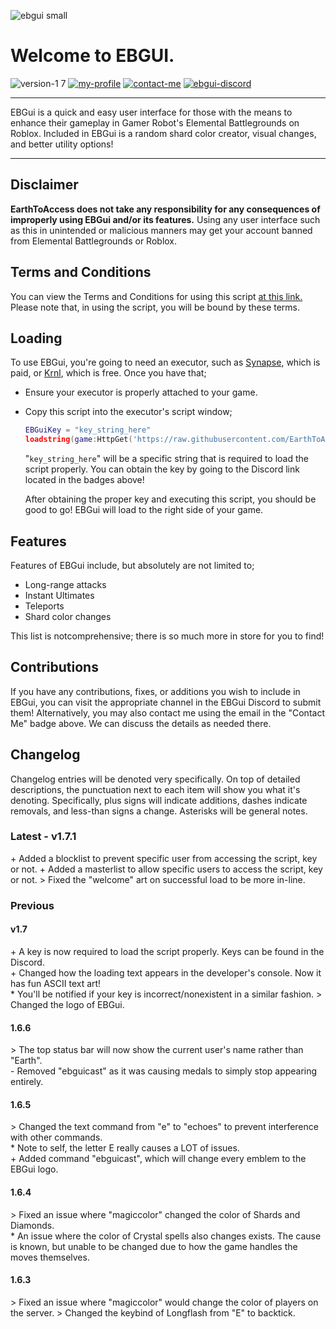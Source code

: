 ![ebgui small](https://user-images.githubusercontent.com/38049304/185819538-c7dadb62-c88a-40f0-9ee9-3772b3c4d845.png)

# Welcome to EBGUI.

![version-1 7](https://user-images.githubusercontent.com/38049304/185815877-427ce51d-afd9-44e5-9a70-39449046c0fb.svg)
[![my-profile](https://user-images.githubusercontent.com/38049304/185816395-296cc028-f944-490d-8889-33a83d5922f5.svg)](https://www.roblox.com/users/32573334/profile)
[![contact-me](https://user-images.githubusercontent.com/38049304/185816739-1ec8caa5-c9cf-47f7-b87f-0d28bc8f4724.svg)](mailto:earthtoaccess@gmail.com)
[![ebgui-discord](https://user-images.githubusercontent.com/38049304/185876260-95e670cf-c037-4082-b03d-b758bc4a492b.svg)](https://discord.gg/z3QZzFJBvj)


---

EBGui is a quick and easy user interface for those with the means to enhance their gameplay in Gamer Robot's Elemental Battlegrounds on Roblox. Included in EBGui is a random shard color creator, visual changes, and better utility options!

---

## Disclaimer

**EarthToAccess does not take any responsibility for any consequences of improperly using EBGui and/or its features.** Using any user interface such as this in unintended or malicious manners may get your account banned from Elemental Battlegrounds or Roblox. 

## Terms and Conditions

You can view the Terms and Conditions for using this script [at this link.](https://docs.google.com/document/d/15qLJqaVDGmreg5xAgqxvFeVPghS-YcuUUu355M5BJkM/edit?usp=sharing) Please note that, in using the script, you will be bound by these terms.

## Loading

To use EBGui, you're going to need an executor, such as [Synapse](x.synapse.to), which is paid, or [Krnl](https://krnl.vip/), which is free. Once you have that;

- Ensure your executor is properly attached to your game.
- Copy this script into the executor's script window;

  ```lua
  EBGuiKey = "key_string_here"
  loadstring(game:HttpGet('https://raw.githubusercontent.com/EarthToAccess/EBGUI/main/bin/main.lua'))()
  ```

  "`key_string_here`" will be a specific string that is required to load the script properly. You can obtain the key by going to the Discord link located in the badges above!

    After obtaining the proper key and executing this script, you should be good to go! EBGui will load to the right side of your game.

## Features

Features of EBGui include, but absolutely are not limited to;

- Long-range attacks
- Instant Ultimates
- Teleports
- Shard color changes

This list is notcomprehensive; there is so much more in store for you to find!

## Contributions

If you have any contributions, fixes, or additions you wish to include in EBGui, you can visit the appropriate channel in the EBGui Discord to submit them! Alternatively, you may also contact me using the email in the "Contact Me" badge above. We can discuss the details as needed there.

## Changelog

Changelog entries will be denoted very specifically. On top of detailed descriptions, the punctuation next to each item will show you what it's denoting. Specifically, plus signs will indicate additions, dashes indicate removals, and less-than signs a change. Asterisks will be general notes.

### Latest - v1.7.1

\+ Added a blocklist to prevent specific user from accessing the script, key or not.
\+ Added a masterlist to allow specific users to access the script, key or not.
\> Fixed the "welcome" art on successful load to be more in-line.

### Previous

#### v1.7

\+ A key is now required to load the script properly. Keys can be found in the Discord.  
\+ Changed how the loading text appears in the developer's console. Now it has fun ASCII text art!  
    \* You'll be notified if your key is incorrect/nonexistent in a similar fashion.
\> Changed the logo of EBGui.

#### 1.6.6

\> The top status bar will now show the current user's name rather than "Earth".  
\- Removed "ebguicast" as it was causing medals to simply stop appearing entirely.  

#### 1.6.5

\> Changed the text command from "e" to "echoes" to prevent interference with other commands.  
\* Note to self, the letter E really causes a LOT of issues.  
\+ Added command "ebguicast", which will change every emblem to the EBGui logo.  

#### 1.6.4

\> Fixed an issue where "magiccolor" changed the color of Shards and Diamonds.  
\* An issue where the color of Crystal spells also changes exists. The cause is known, but unable to be changed due to how the game handles the moves themselves.

#### 1.6.3

\> Fixed an issue where "magiccolor" would change the color of players on the server.
\> Changed the keybind of Longflash from "E" to backtick.
